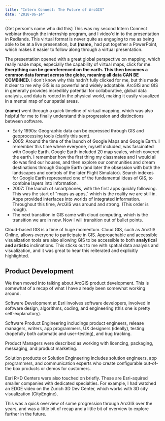 ```yaml
---
title: "Intern Connect: The Future of ArcGIS" 
date: "2018-06-14"
---
```

(Get person's name who did this)
This was my second Intern Connect webinar through the internship program, and I video'd in to the presentation in Redlands. This virtual format is never quite as engaging to me as being able to be at a live presenation, but ____(name_____ had put together a PowerPoint, which makes it easier to follow along through a virtual presentation. 

The presentation opened with a great global perspective on mapping, which really made maps, especially the capability of virtual maps, click for me. **Everything can be georeferenced on the earth. This then becomes a common data format across the globe, meaning all data CAN BE COMBINED.** I don't know why this hadn't fully clicked for me, but this made it clear to me why GIS is so powerful and widely adoptable. ArcGIS and GIS in generally provides incredibly potential for collaborative, global data analysis, and data is rooted in the physical world, making it easily visualized in a mental map of our spatial areas. 

__(name)__ went through a quick timeline of virtual mapping, which was also helpful for me to finally understand this progression and distinctions between software. 

- Early 1990s: Geographic data can be expressed through GIS and geoprocessing tools (clarify this sent). 
- 2005: Around the time of the launch of Google Maps and Google Earth. I remember this time where everyone, myself included, was fascinated with Google Earth. Google Earth included 20 map scales, which covered the earth. I remember how the first thing my classmates and I would all do was find our houses, and then explore our communities and dream destinations through Google Earth (and later the obsession with both the landscapes and controls of the later Flight Simulator). Search indexes for Google Earth represented one of the fundamental ideas of GIS, to combine layers into information. 
- 2007: The launch of smartphones, with the first apps quickly following. This was the start of "maps as apps," which is the reality we are still in. Apps provided interfaces into worlds of integrated information. Throughout this time, ArcGIS was around and strong. (This order is rough). 
- The next transition in GIS came with cloud computing, which is the transition we are in now. Now I will transition out of bullet points. 

Cloud-based GIS is a time of huge momentum. Cloud GIS, such as ArcGIS Online, allows everyone to participate in GIS. Approachable and accessible visualization tools are also allowing GIS to be accessible to both **analytical and artistic** inclinations. This sticks out to me with spatial data analysis and visualization, and it was great to hear this reiterated and explicitly highlighted. 

## Product Development 

We then moved into talking about ArcGIS product development. This is somewhat of a recap of what I have already been somewhat working around. 

Software Development at Esri involves software developers, involved in software design, algorithms, coding, and engineering (this one is pretty self-explanatory). 

Software Product Engineering includings product engineers, release managers, writers, app programmers, UX designers (ideally), testing (hopefully both automatic and user-testing), and bug tracking. 

Product Managers were described as working with licencing, packaging, messaging, and product marketing. 

Solution products or Solution Engineering includes solution engineers, app programmers, and communication experts who create configurable out-of-the box products or demos for customers. 

Esri R+D Centers were also touched on briefly. These are Esri-aquired smaller companies with dedicated specialties. For example, I had watched an EDGE video on the Zurich 3D Dev Center, which works with 3D city visualization (CityEngine). 

This was a quick overview of some progression through ArcGIS over the years, and was a little bit of recap and a little bit of overview to explore further in the future. 
